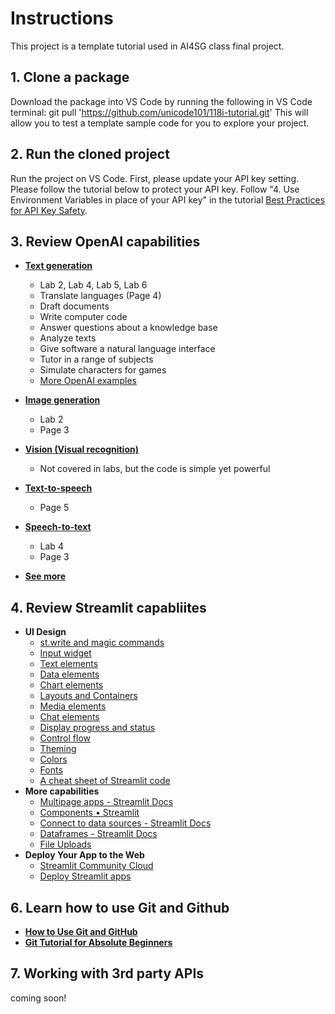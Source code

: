 # Instructions
This project is a template tutorial used in AI4SG class final project.

## 1. Clone a package 
Download the package into VS Code by running the following in VS Code terminal:
git pull 'https://github.com/unicode101/118i-tutorial.git'
This will allow you to test a template sample code for you to explore your project.

## 2. Run the cloned project 
Run the project on VS Code. First, please update your API key setting. Please follow the tutorial below to protect your API key. 
Follow "4. Use Environment Variables in place of your API key" in the tutorial [Best Practices for API Key Safety](https://help.openai.com/en/articles/5112595-best-practices-for-api-key-safety).

## 3. Review OpenAI capabilities
* **[Text generation](https://platform.openai.com/docs/guides/text-generation)**
    - Lab 2, Lab 4, Lab 5, Lab 6
    - Translate languages (Page 4)
    - Draft documents
    - Write computer code
    - Answer questions about a knowledge base
    - Analyze texts
    - Give software a natural language interface
    - Tutor in a range of subjects
    - Simulate characters for games
    - [More OpenAI examples](https://platform.openai.com/examples) 

* **[Image generation](https://platform.openai.com/docs/guides/images)**
    - Lab 2
    - Page 3

* **[Vision (Visual recognition)](https://platform.openai.com/docs/guides/vision)**
    - Not covered in labs, but the code is simple yet powerful

* **[Text-to-speech](https://platform.openai.com/docs/guides/text-to-speech)**
    - Page 5

* **[Speech-to-text](https://platform.openai.com/docs/guides/speech-to-text)**
    - Lab 4
    - Page 3

* **[See more](https://platform.openai.com/docs/api-reference)** 

## 4. Review Streamlit capabliites
* **UI Design**
    - [st.write and magic commands](https://docs.streamlit.io/library/api-reference/write-magic)
    - [Input widget](https://docs.streamlit.io/library/api-reference/widgets)
    - [Text elements](https://docs.streamlit.io/library/api-reference/text)
    - [Data elements](https://docs.streamlit.io/library/api-reference/data)
    - [Chart elements](https://docs.streamlit.io/library/api-reference/charts)
    - [Layouts and Containers](https://docs.streamlit.io/library/api-reference/layout)
    - [Media elements](https://docs.streamlit.io/library/api-reference/media)
    - [Chat elements](https://docs.streamlit.io/library/api-reference/chat)
    - [Display progress and status](https://docs.streamlit.io/library/api-reference/status)
    - [Control flow](https://docs.streamlit.io/library/api-reference/control-flow)
    - [Theming](https://docs.streamlit.io/library/advanced-features/theming)
    - [Colors](https://coolors.co/)
    - [Fonts](https://fonts.google.com/)
    - [A cheat sheet of Streamlit code](https://docs.streamlit.io/library/cheatsheet) 
* **More capabilities**
    - [Multipage apps - Streamlit Docs](https://docs.streamlit.io/library/advanced-features/multipage-apps)
    - [Components • Streamlit](https://streamlit.io/components)
    - [Connect to data sources - Streamlit Docs](https://docs.streamlit.io/knowledge-base/tutorials/databases)
    - [Dataframes - Streamlit Docs](https://docs.streamlit.io/library/advanced-features/dataframes)
    - [File Uploads](https://docs.streamlit.io/library/api-reference/widgets/st.file_uploader)
* **Deploy Your App to the Web**
    - [Streamlit Community Cloud](https://docs.streamlit.io/streamlit-community-cloud/deploy-your-app)
    - [Deploy Streamlit apps](https://docs.streamlit.io/knowledge-base/tutorials/deploy) 

## 6. Learn how to use Git and Github
- **[How to Use Git and GitHub](https://www.freecodecamp.org/news/introduction-to-git-and-github/)** 
- **[Git Tutorial for Absolute Beginners](https://www.youtube.com/watch?v=CvUiKWv2-C0)** 

## 7. Working with 3rd party APIs
coming soon!